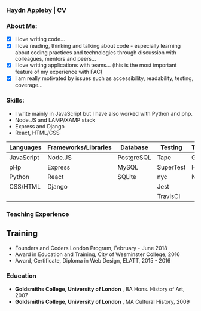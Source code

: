 ### Haydn Appleby | CV

### About Me:

* [x] I love writing code...
* [x] I love reading, thinking and talking about code - especially learning about coding practices and technologies through discussion with colleagues, mentors and peers...
* [x] I love writing applications with teams... (this is the most important feature of my experience with FAC)
* [x] I am really motivated by issues such as accessibility, readability, testing, coverage...

### Skills:

* I write mainly in JavaScript but I have also worked with Python and php.
* Node.JS and LAMP/XAMP stack
* Express and Django
* React, HTML/CSS

| Languages  | Frameworks/Libraries | Database   | Testing   | Tools/Deployment | Design       |
| ---------- | -------------------- | ---------- | --------- | ---------------- | ------------ |
| JavaScript | Node.JS              | PostgreSQL | Tape      | Git, Github      | Photoshop    |
| pHp        | Express              | MySQL      | SuperTest | Heroku           | Sketch/Figma |
| Python     | React                | SQLite     | nyc       | Netlify          | InVision     |
| CSS/HTML   | Django               |            | Jest      |
|            |                      |            | TravisCI  |

### Teaching Experience

## Training

* Founders and Coders London Program, February - June 2018
* Award in Education and Training, City of Wesminster College, 2016
* Award, Certificate, Diploma in Web Design, ELATT, 2015 - 2016

### Education

* **Goldsmiths College, University of London** , BA Hons. History of Art, 2007
* **Goldsmiths College, University of London** , MA Cultural History, 2009
